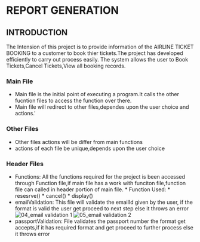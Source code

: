 # REPORT GENERATION

## INTRODUCTION
The Intension of this project is to provide information of the AIRLINE TICKET BOOKING to a customer to book thier tickets.The project has developed efficiently to carry out process easily.
The system allows the user to Book Tickets,Cancel Tickets,View all booking records.

### Main File
  * Main file is the initial point of executing a program.It calls the other fucntion files to access the function over there.
  * Main file will redirect to other files,dependes upon the user choice and actions.'
  
### Other Files

  * Other files actions will be differ from main functions
  * actions of each file be unique,depends upon the user choice
  
### Header Files

  * Functions:
              All the functions required for the project is been accessed through Function file,if main file has a work with funciton file,function file can called in header portion of main file.
                * Function Used:
                            * resesrve()
                            * cancel()
                            * display()
  * emailValidation:
               This file will validate the emailId given by the user, if the format is valid the user get proceed to next step else it throws an error
               ![04_email validation 1](https://user-images.githubusercontent.com/66021448/161214033-ed00ec1b-6228-42e0-a45a-e03d4125e1eb.png) 
               ![05_email validation 2](https://user-images.githubusercontent.com/66021448/161214043-6d5a1f93-1a51-4e1a-89fc-5cbb29cf794a.png)
  * passportValidation:
               File validates the passport number the format get accepts,if it has required format and get proceed to further process else it throws error
  
  
                    
  
